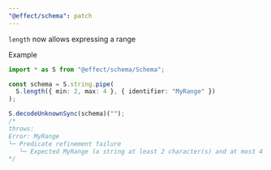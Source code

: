 ```yaml
---
"@effect/schema": patch
---
```


`length` now allows expressing a range

Example

```ts
import * as S from "@effect/schema/Schema";

const schema = S.string.pipe(
  S.length({ min: 2, max: 4 }, { identifier: "MyRange" })
);

S.decodeUnknownSync(schema)("");
/*
throws:
Error: MyRange
└─ Predicate refinement failure
   └─ Expected MyRange (a string at least 2 character(s) and at most 4 character(s) long), actual ""
*/
```
